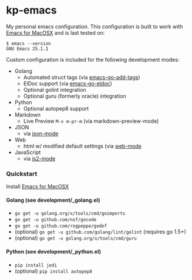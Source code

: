 # kp-emacs

My personal emacs configuration. This configuration is built to work with [Emacs for MacOSX](http://emacsformacosx.com/) and is last tested on:

```
$ emacs --version
GNU Emacs 25.1.1
```

Custom configuration is included for the following development modes:

* Golang
    * Automated struct tags (via [emacs-go-add-tags](https://github.com/syohex/emacs-go-add-tags))
    * ElDoc support (via [emacs-go-eldoc](https://github.com/syohex/emacs-go-eldoc))
    * Optional golint integration
    * Optional guru (formerly oracle) integration
* Python
    * Optional autopep8 support
* Markdown
    * Live Preview `M-x m-pr-m` (via markdown-preview-mode)
* JSON
    * via [json-mode](https://github.com/joshwnj/json-mode)
* Web
    * html w/ modified default settings (via [web-mode](http://web-mode.org/)
* JavaScript
    * via [js2-mode](https://github.com/mooz/js2-mode)

### Quickstart

Install [Emacs for MacOSX](http://emacsformacosx.com/)

#### Golang (see development/_golang.el)

* `go get -u golang.org/x/tools/cmd/goimports`
* `go get -u github.com/nsf/gocode`
* `go get -u github.com/rogpeppe/godef`
* (optional) `go get -u github.com/golang/lint/golint` (requires go 1.5+)
* (optional) `go get -u golang.org/x/tools/cmd/guru`

#### Python (see development/_python.el)

* `pip install jedi`
* (optional) `pip install autopep8`
